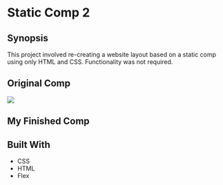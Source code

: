 # Static Comp 2

## Synopsis
This project involved re-creating a website layout based on a static comp using only HTML and CSS. Functionality was not required. 

## Original Comp
![](http://frontend.turing.io/assets/images/static-comp-challenge-3.jpg)

## My Finished Comp


## Built With
* CSS
* HTML
* Flex
